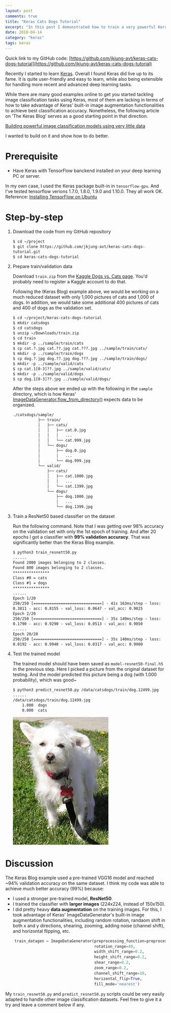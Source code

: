 ```yaml
---
layout: post
comments: true
title: "Keras Cats Dogs Tutorial"
excerpt: "In this post I demonstrated how to train a very powerful Keras image classifier with just a few lines of Python code. The code could be adapted to handle other image classification tasks very easily."
date: 2018-04-14
category: "keras"
tags: keras
---
```


Quick link to my GitHub code: [https://github.com/jkjung-avt/keras-cats-dogs-tutorial](https://github.com/jkjung-avt/keras-cats-dogs-tutorial)

Recently I started to learn [Keras](https://keras.io/). Overall I found Keras did live up to its fame. It is quite user-friendly and easy to learn, while also being extensible for handling more recent and advanced deep learning tasks.

While there are many good examples online to get you started tackling image classification tasks using Keras, most of them are lacking in terms of how to take advantage of Keras' built-in image augmentation functionalities to achieve best classification accuracy. Nonetheless, the following article on 'The Keras Blog' serves as a good starting point in that direction.

[Building powerful image classification models using very little data](https://blog.keras.io/building-powerful-image-classification-models-using-very-little-data.html)

I wanted to build on it and show how to do better.

# Prerequisite

* Have Keras with TensorFlow banckend installed on your deep learning PC or server.

In my own case, I used the Keras package built-in in `tensorflow-gpu`. And I've tested tensorflow verions 1.7.0, 1.8.0, 1.9.0 and 1.10.0. They all work OK. Reference: [Installing TensorFlow on Ubuntu](https://www.tensorflow.org/install/install_linux)

# Step-by-step

1. Download the code from my GitHub repository

   ```
   $ cd ~/project
   $ git clone https://github.com/jkjung-avt/keras-cats-dogs-tutorial.git
   $ cd keras-cats-dogs-tutorial
   ```

2. Prepare train/validation data

   Download `train.zip` from the [Kaggle Dogs vs. Cats page](https://www.kaggle.com/c/dogs-vs-cats/data). You'd probably need to register a Kaggle account to do that.

   Following the (Keras Blog) example above, we would be working on a much reduced dataset with only 1,000 pictures of cats and 1,000 of dogs. In addition, we would take some additional 400 pictures of cats and 400 of dogs as the validation set.

   ```shell
   $ cd ~/project/keras-cats-dogs-tutorial
   $ mkdir catsdogs
   $ cd catsdogs
   $ unzip ~/Downloads/train.zip
   $ cd train
   $ mkdir -p ../sample/train/cats
   $ cp cat.?.jpg cat.??.jpg cat.???.jpg ../sample/train/cats/
   $ mkdir -p ../sample/train/dogs
   $ cp dog.?.jpg dog.??.jpg dog.???.jpg ../sample/train/dogs/
   $ mkdir -p ../sample/valid/cats
   $ cp cat.1[0-3]??.jpg ../sample/valid/cats/
   $ mkdir -p ../sample/valid/dogs
   $ cp dog.1[0-3]??.jpg ../sample/valid/dogs/
   ```

   After the steps above we ended up with the following in the `sample` directory, which is how Keras' [ImageDataGenerator.flow_from_directory()](https://keras.io/preprocessing/image/) expects data to be organized.

   ```
   ./catsdogs/sample/
              ├── train/
              │   ├── cats/
              │   │   ├── cat.0.jpg
              │   │   │   ...
              │   │   └── cat.999.jpg
              │   └── dogs/
              │       ├── dog.0.jpg
              │       │   ...
              │       └── dog.999.jpg
              └── valid/
                  ├── cats/
                  │   ├── cat.1000.jpg
                  │   │   ...
                  │   └── cat.1399.jpg
                  └── dogs/
                      ├── dog.1000.jpg
                      │   ...
                      └── dog.1399.jpg
   ```

3. Train a ResNet50 based classifier on the dataset

   Run the following command. Note that I was getting over 98% accuracy on the validation set with only the 1st epoch of training. And after 20 epochs I got a classifier with **99% validation accuracy**. That was significantly better than the Keras Blog example.

   ```
   $ python3 train_resnett50.py
   ......
   Found 2000 images belonging to 2 classes.
   Found 800 images belonging to 2 classes.
   ****************
   Class #0 = cats
   Class #1 = dogs
   ****************
   ......
   Epoch 1/20
   250/250 [==============================] - 41s 163ms/step - loss: 0.3811 - acc: 0.8155 - val_loss: 0.0647 - val_acc: 0.9825
   Epoch 2/20
   250/250 [==============================] - 35s 140ms/step - loss: 0.1790 - acc: 0.9290 - val_loss: 0.0513 - val_acc: 0.9850
   ......
   Epoch 20/20
   250/250 [==============================] - 35s 140ms/step - loss: 0.0192 - acc: 0.9940 - val_loss: 0.0317 - val_acc: 0.9900
   ```

4. Test the trained model

   The trained model should have been saved as `model-resnet50-final.h5` in the previous step. Here I picked a picture from the original dataset for testing. And the model predicted this picture being a dog (with 1.000 probability), which was good~

   ```
   $ python3 predict_resnet50.py /data/catsdogs/train/dog.12499.jpg
   ......
   /data/catsdogs/train/dog.12499.jpg
       1.000  dogs
       0.000  cats
   ```

   ![dog.12499.jpg](/assets/2018-04-14-keras-tutorial/dog.12499.jpg)

# Discussion

The Keras Blog example used a pre-trained VGG16 model and reached ~94% validation accuracy on the same dataset. I think my code was able to achieve much better accuracy (99%) because:

* I used a stronger pre-trained model, **ResNet50**.
* I trained the classifier with **larger images** (224x224, instead of 150x150).
* I did pretty heavy **data augmentation** on the training images. For this, I took advantage of Keras' ImageDataGenerator's built-in image augmentation functionalities, including random rotation, randaom shift in both x and y directions, shearing, zooming, adding noise (channel shift), and horizontal flipping, etc.

```python
    train_datagen = ImageDataGenerator(preprocessing_function=preprocess_input,
                                       rotation_range=40,
                                       width_shift_range=0.2,
                                       height_shift_range=0.2,
                                       shear_range=0.2,
                                       zoom_range=0.2,
                                       channel_shift_range=10,
                                       horizontal_flip=True,
                                       fill_mode='nearest')
```

My `train_resnet50.py` and `predict_resnet50.py` scripts could be very easily adapted to handle other image classification datasets. Feel free to give it a try and leave a comment below if any.
